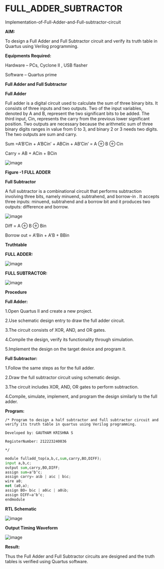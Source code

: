 # FULL_ADDER_SUBTRACTOR

Implementation-of-Full-Adder-and-Full-subtractor-circuit

**AIM:**

To design a Full Adder and Full Subtractor circuit and verify its truth table in Quartus using Verilog programming.

**Equipments Required:**

Hardware – PCs, Cyclone II , USB flasher

Software – Quartus prime

**Full Adder and Full Subtractor**

**Full Adder**

Full adder is a digital circuit used to calculate the sum of three binary bits. It consists of three inputs and two outputs. Two of the input variables, denoted by A and B, represent the two significant bits to be added. The third input, Cin, represents the carry from the previous lower significant position. Two outputs are necessary because the arithmetic sum of three binary digits ranges in value from 0 to 3, and binary 2 or 3 needs two digits. The two outputs are sum and carry.

Sum =A’B’Cin + A’BCin’ + ABCin + AB’Cin’ = A ⊕ B ⊕ Cin 

Carry = AB + ACin + BCin

![image](https://github.com/naavaneetha/FULL_ADDER_SUBTRACTOR/assets/154305477/0f30ba51-5ffb-4198-845f-18e054f675e7)

**Figure -1 FULL ADDER**

**Full Subtractor**

A full subtractor is a combinational circuit that performs subtraction involving three bits, namely minuend, subtrahend, and borrow-in . It accepts three inputs: minuend, subtrahend and a borrow bit and it produces two outputs: difference and borrow.

![image](https://github.com/naavaneetha/FULL_ADDER_SUBTRACTOR/assets/154305477/02b24f51-ab51-4304-9ad6-7b81ffc1ead5)

Diff = A ⊕ B ⊕ Bin 

Borrow out = A'Bin + A'B + BBin

**Truthtable**

**FULL ADDER:**

![image](https://github.com/gauthamkrishna7/FULL_ADDER_SUBTRACTOR/assets/141175025/45c32fff-2e17-4c4a-a926-b76cb65d64c0)

**FULL SUBTRACTOR:**

![image](https://github.com/gauthamkrishna7/FULL_ADDER_SUBTRACTOR/assets/141175025/3b04b320-ce82-4700-b219-98653b5c6d2c)


**Procedure**

**Full Adder:**

1.Open Quartus II and create a new project.

2.Use schematic design entry to draw the full adder circuit. 

3.The circuit consists of XOR, AND, and OR gates. 

4.Compile the design, verify its functionality through simulation. 

5.Implement the design on the target device and program it.


**Full Subtractor:** 

1.Follow the same steps as for the full adder.
 
2.Draw the full subtractor circuit using schematic design. 

3.The circuit includes XOR, AND, OR gates to perform subtraction. 

4.Compile, simulate, implement, and program the design similarly to the full adder.


**Program:**
```
/* Program to design a half subtractor and full subtractor circuit and verify its truth table in quartus using Verilog programming.

Developed by: GAUTHAM KRISHNA S

RegisterNumber: 212223240036

*/
```

```py
module fulladd_top(a,b,c,sum,carry,BO,DIFF);
input a,b,c;
output sum,carry,BO,DIFF;
assign sum=a^b^c;
assign carry= a&b | a&c | b&c;
wire a0;
not (a0,a);
assign BO= b&c | a0&c | a0&b;
assign DIFF=a^b^c;
endmodule

```

**RTL Schematic**

![image](https://github.com/gauthamkrishna7/FULL_ADDER_SUBTRACTOR/assets/141175025/254361e2-8d56-499e-a9f6-78a87bfe730f)


**Output Timing Waveform**

![image](https://github.com/gauthamkrishna7/FULL_ADDER_SUBTRACTOR/assets/141175025/41a89d30-bde2-44fa-809b-3683dee78211)


**Result:**

Thus the Full Adder and Full Subtractor circuits are designed and the truth tables is verified using Quartus software.



